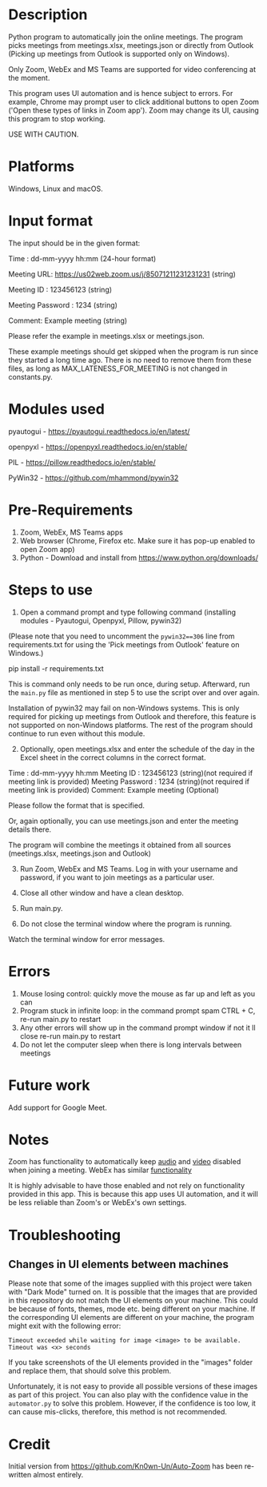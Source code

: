 # Description

Python program to automatically join the online meetings.
The program picks meetings from meetings.xlsx, meetings.json or directly from Outlook
(Picking up meetings from Outlook is supported only on Windows).

Only Zoom, WebEx and MS Teams are supported for video conferencing at the moment.

This program uses UI automation and is hence subject to errors.
For example, Chrome may prompt user to click additional buttons to open Zoom ('Open these types of links in Zoom app').
Zoom may change its UI, causing this program to stop working.

USE WITH CAUTION.

# Platforms

Windows, Linux and macOS.

# Input format

The input should be in the given format:

Time : dd-mm-yyyy hh:mm (24-hour format)

Meeting URL: https://us02web.zoom.us/j/85071211231231231 (string)

Meeting ID : 123456123 (string)

Meeting Password : 1234 (string)

Comment: Example meeting (string)

Please refer the example in meetings.xlsx or meetings.json.

These example meetings should get skipped when the program is run since they started a long time ago.
There is no need to remove them from these files, as long as MAX_LATENESS_FOR_MEETING is not changed in constants.py.

# Modules used

pyautogui - https://pyautogui.readthedocs.io/en/latest/

openpyxl - https://openpyxl.readthedocs.io/en/stable/

PIL - https://pillow.readthedocs.io/en/stable/

PyWin32 - https://github.com/mhammond/pywin32

# Pre-Requirements

1. Zoom, WebEx, MS Teams apps
2. Web browser (Chrome, Firefox etc. Make sure it has pop-up enabled to open Zoom app)
3. Python - Download and install from https://www.python.org/downloads/

# Steps to use

1. Open a command prompt and type following command (installing modules - Pyautogui, Openpyxl, Pillow, pywin32)

(Please note that you need to uncomment the `pywin32==306` line from requirements.txt for using the 'Pick meetings from Outlook' feature on Windows.)

pip install -r requirements.txt

This is command only needs to be run once, during setup.
Afterward, run the `main.py` file as mentioned in step 5 to use the script over and over again. 

Installation of pywin32 may fail on non-Windows systems.
This is only required for picking up meetings from Outlook and therefore, this feature is not supported on non-Windows platforms.
The rest of the program should continue to run even without this module.

2. Optionally, open meetings.xlsx and enter the schedule of the day in the Excel sheet in the correct columns in the correct format.

Time : dd-mm-yyyy hh:mm Meeting ID : 123456123 (string)(not required if meeting link is provided) Meeting Password : 1234 (string)(not required if meeting link is provided) Comment: Example meeting (Optional)

Please follow the format that is specified.

Or, again optionally, you can use meetings.json and enter the meeting details there.

The program will combine the meetings it obtained from all sources (meetings.xlsx, meetings.json and Outlook)

3. Run Zoom, WebEx and MS Teams. Log in with your username and password, if you want to join meetings as a particular user.

4. Close all other window and have a clean desktop.

5. Run main.py.

6. Do not close the terminal window where the program is running.

Watch the terminal window for error messages.

# Errors

1. Mouse losing control: quickly move the mouse as far up and left as you can
2. Program stuck in infinite loop: in the command prompt spam CTRL + C, re-run main.py to restart
3. Any other errors will show up in the command prompt window if not it ll close re-run main.py to restart
4. Do not let the computer sleep when there is long intervals between meetings

# Future work

Add support for Google Meet.

# Notes

Zoom has functionality to automatically keep [audio](https://support.zoom.us/hc/en-us/articles/203024649-Muting-your-microphone-when-joining-a-meeting) and [video](https://support.zoom.us/hc/en-us/articles/4404456197133-Turning-video-off-when-joining-a-meeting) disabled when joining a meeting.
WebEx has similar [functionality](https://help.webex.com/en-us/article/npg35it/Webex-App-%7C-Choose-the-default-audio-and-video-for-meetings)

It is highly advisable to have those enabled and not rely on functionality provided in this app.
This is because this app uses UI automation, and it will be less reliable than Zoom's or WebEx's own settings.

# Troubleshooting

## Changes in UI elements between machines

Please note that some of the images supplied with this project were taken with "Dark Mode" turned on.
It is possible that the images that are provided in this repository do not match the UI elements on your machine.
This could be because of fonts, themes, mode etc. being different on your machine.
If the corresponding UI elements are different on your machine, the program might exit with the following error:

`Timeout exceeded while waiting for image <image> to be available. Timeout was <x> seconds`

If you take screenshots of the UI elements provided in the "images" folder and replace them, that should solve this problem.

Unfortunately, it is not easy to provide all possible versions of these images as part of this project.
You can also play with the confidence value in the `automator.py` to solve this problem.
However, if the confidence is too low, it can cause mis-clicks, therefore, this method is not recommended.

# Credit

Initial version from https://github.com/Kn0wn-Un/Auto-Zoom has been re-written almost entirely.
